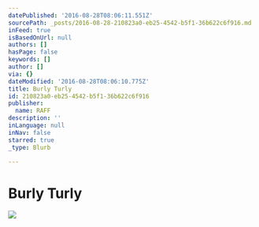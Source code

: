 ```yaml
---
datePublished: '2016-08-28T08:06:11.551Z'
sourcePath: _posts/2016-08-28-210823a0-eb25-4542-b5f1-36b622c6f916.md
inFeed: true
isBasedOnUrl: null
authors: []
hasPage: false
keywords: []
author: []
via: {}
dateModified: '2016-08-28T08:06:10.775Z'
title: Burly Turly
id: 210823a0-eb25-4542-b5f1-36b622c6f916
publisher:
  name: RAFF
description: ''
inLanguage: null
inNav: false
starred: true
_type: Blurb

---
```

# Burly Turly
![](https://the-grid-user-content.s3-us-west-2.amazonaws.com/990de6d7-693c-41a8-9e50-b5a505d21680.jpg)